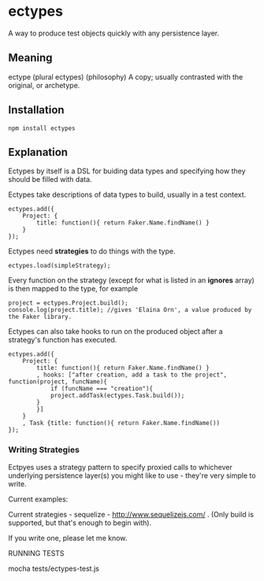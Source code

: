 # ectypes

A way to produce test objects quickly with any persistence layer.

## Meaning

ectype (plural ectypes)
(philosophy) A copy; usually contrasted with the original, or archetype.  

## Installation

```
npm install ectypes
```


## Explanation

Ectypes by itself is a DSL for buiding data types and specifying how they should be filled with data. 

Ectypes take descriptions of data types to build, usually in a test context.

```
ectypes.add({
	Project: {
		title: function(){ return Faker.Name.findName() }
	}
});
```

Ectypes need **strategies** to do things with the type.

```
ectypes.load(simpleStrategy);
```

Every function on the strategy (except for what is listed in an **ignores** array) is then mapped to the type, for example

```
project = ectypes.Project.build();
console.log(project.title); //gives 'Elaina Orn', a value produced by the Faker library.
```


Ectypes can also take hooks to run on the produced object after a strategy's function has executed.

```
ectypes.add({
	Project: {
		title: function(){ return Faker.Name.findName() }
		, hooks: ["after creation, add a task to the project", function(project, funcName){
			if (funcName === "creation"){ 
			project.addTask(ectypes.Task.build()); 
		}
		}]
	}
	, Task {title: function(){ return Faker.Name.findName())
});
```


### Writing Strategies

Ectpyes uses a strategy pattern to specify proxied calls to whichever underlying persistence layer(s) you might like to use - they're very simple to write. 

Current examples:

Current strategies - sequelize - http://www.sequelizejs.com/ . (Only build is supported, but that's enough to begin with).

If you write one, please let me know.

RUNNING TESTS

mocha tests/ectypes-test.js 

